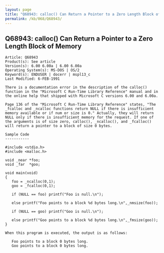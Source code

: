 ```yaml
---
layout: page
title: "Q68943: calloc() Can Return a Pointer to a Zero Length Block of Memory"
permalink: /kb/068/Q68943/
---
```


## Q68943: calloc() Can Return a Pointer to a Zero Length Block of Memory

	Article: Q68943
	Product(s): See article
	Version(s): 6.00 6.00a | 6.00 6.00a
	Operating System(s): MS-DOS | OS/2
	Keyword(s): ENDUSER | docerr | mspl13_c
	Last Modified: 6-FEB-1991
	
	There is a documentation error in the description of the calloc()
	function in the "Microsoft C Run-Time Library Reference" manual and in
	the online help that shipped with Microsoft C versions 6.00 and 6.00a.
	
	Page 136 of the "Microsoft C Run-Time Library Reference" states, "The
	_fcalloc and _ncalloc functions return NULL if there is insufficient
	memory available or if num or size is 0." Actually, they will return
	NULL only if there is insufficient memory for the request. If one of
	the arguments is of size zero, calloc(), _ncalloc(), and _fcalloc()
	will return a pointer to a block of size 0 bytes.
	
	Sample Code
	-----------
	
	#include <stdio.h>
	#include <malloc.h>
	
	void _near *foo;
	void _far  *goo;
	
	void main(void)
	{
	   foo = _ncalloc(0,1);
	   goo = _fcalloc(0,1);
	
	   if (NULL == foo) printf("Foo is null.\n");
	
	   else printf("Foo points to a block %d bytes long.\n",_nmsize(foo));
	
	   if (NULL == goo) printf("Goo is null.\n");
	
	   else printf("Goo points to a block %d bytes long.\n",_fmsize(goo));
	}
	
	When this program is executed, the output is as follows:
	
	   Foo points to a block 0 bytes long.
	   Goo points to a block 0 bytes long.
